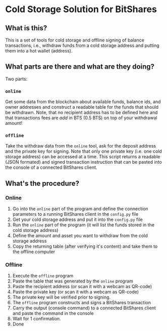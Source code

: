 # Cold Storage Solution for BitShares #

## What is this? ##
This is a set of tools for cold storage and offline signing of balance
transactions, i.e., withdraw funds from a cold storage address and putting them
into a hot wallet (address).

## What parts are there and what are they doing? ##
Two parts:

### `online` ###
Get some data from the blockchain about available funds, balance ids, and owner
addresses and construct a readable table for the funds that should be withdrawn.
Note, that no recipient address has to be defined here and that transactions
fees are *add* in BTS (0.5 BTS) on top of your withdrawal amount!

### `offline` ###
Take the withdraw data from the `online` tool, ask for the deposit address and
the private key for signing. Note that only one private key (i.e. one
cold storage address) can be accessed at a time.
This script returns a readable (JSON formated) and signed transaction
instruction that can be pasted into the console of a connected BitShares
client.

## What's the procedure? ##
### Online ###
1. Go into the `online` part of the program and define the connection parameters to a running BitShares client in the `config.py` file
2. Get your cold storage address and put it into the `config.py` file
3. Run the `online` part of the program (it will list the funds stored in the cold storage address)
4. Define the amount and asset you want to withdraw from the cold storage address
5. Copy the returning table (after verifying it's content) and take them to the offline computer

### Offline ###
1. Execute the `offline` program
2. Paste the table that was generated by the `online` program
3. Paste the recipient address (or scan it with a webcam as QR-code)
4. Paste the private key (or scan it with a webcam as QR-code)
5. The private key will be verified prior to signing.
6. The `offline` program constructs and signs a BitShares transaction 
7. Carry the output (console command) to a connected BitShares client and paste the command in the console
8. Wait for 1 confirmation.
9. Done
